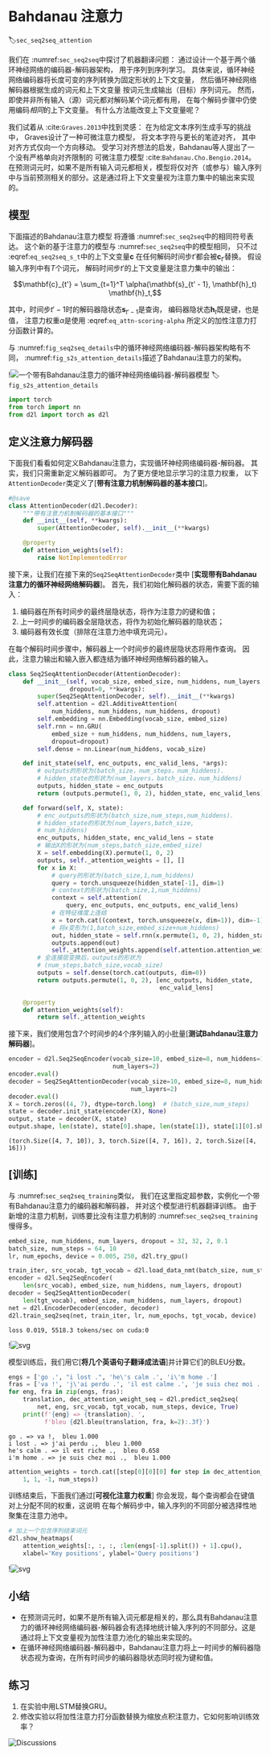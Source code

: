 # Bahdanau 注意力
:label:`sec_seq2seq_attention`

我们在 :numref:`sec_seq2seq`中探讨了机器翻译问题：
通过设计一个基于两个循环神经网络的编码器-解码器架构，
用于序列到序列学习。
具体来说，循环神经网络编码器将长度可变的序列转换为固定形状的上下文变量，
然后循环神经网络解码器根据生成的词元和上下文变量
按词元生成输出（目标）序列词元。
然而，即使并非所有输入（源）词元都对解码某个词元都有用，
在每个解码步骤中仍使用编码*相同*的上下文变量。
有什么方法能改变上下文变量呢？

我们试着从 :cite:`Graves.2013`中找到灵感：
在为给定文本序列生成手写的挑战中，
Graves设计了一种可微注意力模型，
将文本字符与更长的笔迹对齐，
其中对齐方式仅向一个方向移动。
受学习对齐想法的启发，Bahdanau等人提出了一个没有严格单向对齐限制的
可微注意力模型 :cite:`Bahdanau.Cho.Bengio.2014`。
在预测词元时，如果不是所有输入词元都相关，模型将仅对齐（或参与）输入序列中与当前预测相关的部分。这是通过将上下文变量视为注意力集中的输出来实现的。

## 模型

下面描述的Bahdanau注意力模型
将遵循 :numref:`sec_seq2seq`中的相同符号表达。
这个新的基于注意力的模型与 :numref:`sec_seq2seq`中的模型相同，
只不过 :eqref:`eq_seq2seq_s_t`中的上下文变量$\mathbf{c}$
在任何解码时间步$t'$都会被$\mathbf{c}_{t'}$替换。
假设输入序列中有$T$个词元，
解码时间步$t'$的上下文变量是注意力集中的输出：

$$\mathbf{c}_{t'} = \sum_{t=1}^T \alpha(\mathbf{s}_{t' - 1}, \mathbf{h}_t) \mathbf{h}_t,$$

其中，时间步$t' - 1$时的解码器隐状态$\mathbf{s}_{t' - 1}$是查询，
编码器隐状态$\mathbf{h}_t$既是键，也是值，
注意力权重$\alpha$是使用 :eqref:`eq_attn-scoring-alpha`
所定义的加性注意力打分函数计算的。

与 :numref:`fig_seq2seq_details`中的循环神经网络编码器-解码器架构略有不同，
 :numref:`fig_s2s_attention_details`描述了Bahdanau注意力的架构。

!<img src="img/seq2seq-attention-details.svg" alt="一个带有Bahdanau注意力的循环神经网络编码器-解码器模型">
:label:`fig_s2s_attention_details`



```python
import torch
from torch import nn
from d2l import torch as d2l
```

## 定义注意力解码器

下面我们看看如何定义Bahdanau注意力，实现循环神经网络编码器-解码器。
其实，我们只需重新定义解码器即可。
为了更方便地显示学习的注意力权重，
以下`AttentionDecoder`类定义了[**带有注意力机制解码器的基本接口**]。



```python
#@save
class AttentionDecoder(d2l.Decoder):
    """带有注意力机制解码器的基本接口"""
    def __init__(self, **kwargs):
        super(AttentionDecoder, self).__init__(**kwargs)

    @property
    def attention_weights(self):
        raise NotImplementedError
```

接下来，让我们在接下来的`Seq2SeqAttentionDecoder`类中
[**实现带有Bahdanau注意力的循环神经网络解码器**]。
首先，我们初始化解码器的状态，需要下面的输入：

1. 编码器在所有时间步的最终层隐状态，将作为注意力的键和值；
1. 上一时间步的编码器全层隐状态，将作为初始化解码器的隐状态；
1. 编码器有效长度（排除在注意力池中填充词元）。

在每个解码时间步骤中，解码器上一个时间步的最终层隐状态将用作查询。
因此，注意力输出和输入嵌入都连结为循环神经网络解码器的输入。



```python
class Seq2SeqAttentionDecoder(AttentionDecoder):
    def __init__(self, vocab_size, embed_size, num_hiddens, num_layers,
                 dropout=0, **kwargs):
        super(Seq2SeqAttentionDecoder, self).__init__(**kwargs)
        self.attention = d2l.AdditiveAttention(
            num_hiddens, num_hiddens, num_hiddens, dropout)
        self.embedding = nn.Embedding(vocab_size, embed_size)
        self.rnn = nn.GRU(
            embed_size + num_hiddens, num_hiddens, num_layers,
            dropout=dropout)
        self.dense = nn.Linear(num_hiddens, vocab_size)

    def init_state(self, enc_outputs, enc_valid_lens, *args):
        # outputs的形状为(batch_size，num_steps，num_hiddens).
        # hidden_state的形状为(num_layers，batch_size，num_hiddens)
        outputs, hidden_state = enc_outputs
        return (outputs.permute(1, 0, 2), hidden_state, enc_valid_lens)

    def forward(self, X, state):
        # enc_outputs的形状为(batch_size,num_steps,num_hiddens).
        # hidden_state的形状为(num_layers,batch_size,
        # num_hiddens)
        enc_outputs, hidden_state, enc_valid_lens = state
        # 输出X的形状为(num_steps,batch_size,embed_size)
        X = self.embedding(X).permute(1, 0, 2)
        outputs, self._attention_weights = [], []
        for x in X:
            # query的形状为(batch_size,1,num_hiddens)
            query = torch.unsqueeze(hidden_state[-1], dim=1)
            # context的形状为(batch_size,1,num_hiddens)
            context = self.attention(
                query, enc_outputs, enc_outputs, enc_valid_lens)
            # 在特征维度上连结
            x = torch.cat((context, torch.unsqueeze(x, dim=1)), dim=-1)
            # 将x变形为(1,batch_size,embed_size+num_hiddens)
            out, hidden_state = self.rnn(x.permute(1, 0, 2), hidden_state)
            outputs.append(out)
            self._attention_weights.append(self.attention.attention_weights)
        # 全连接层变换后，outputs的形状为
        # (num_steps,batch_size,vocab_size)
        outputs = self.dense(torch.cat(outputs, dim=0))
        return outputs.permute(1, 0, 2), [enc_outputs, hidden_state,
                                          enc_valid_lens]

    @property
    def attention_weights(self):
        return self._attention_weights
```

接下来，我们使用包含7个时间步的4个序列输入的小批量[**测试Bahdanau注意力解码器**]。



```python
encoder = d2l.Seq2SeqEncoder(vocab_size=10, embed_size=8, num_hiddens=16,
                             num_layers=2)
encoder.eval()
decoder = Seq2SeqAttentionDecoder(vocab_size=10, embed_size=8, num_hiddens=16,
                                  num_layers=2)
decoder.eval()
X = torch.zeros((4, 7), dtype=torch.long)  # (batch_size,num_steps)
state = decoder.init_state(encoder(X), None)
output, state = decoder(X, state)
output.shape, len(state), state[0].shape, len(state[1]), state[1][0].shape
```




    (torch.Size([4, 7, 10]), 3, torch.Size([4, 7, 16]), 2, torch.Size([4, 16]))



## [**训练**]

与 :numref:`sec_seq2seq_training`类似，
我们在这里指定超参数，实例化一个带有Bahdanau注意力的编码器和解码器，
并对这个模型进行机器翻译训练。
由于新增的注意力机制，训练要比没有注意力机制的
 :numref:`sec_seq2seq_training`慢得多。



```python
embed_size, num_hiddens, num_layers, dropout = 32, 32, 2, 0.1
batch_size, num_steps = 64, 10
lr, num_epochs, device = 0.005, 250, d2l.try_gpu()

train_iter, src_vocab, tgt_vocab = d2l.load_data_nmt(batch_size, num_steps)
encoder = d2l.Seq2SeqEncoder(
    len(src_vocab), embed_size, num_hiddens, num_layers, dropout)
decoder = Seq2SeqAttentionDecoder(
    len(tgt_vocab), embed_size, num_hiddens, num_layers, dropout)
net = d2l.EncoderDecoder(encoder, decoder)
d2l.train_seq2seq(net, train_iter, lr, num_epochs, tgt_vocab, device)
```

    loss 0.019, 5518.3 tokens/sec on cuda:0



    
!<img src="chapter_attention-mechanisms/bahdanau-attention_files/bahdanau-attention_9_1.svg" alt="svg">
    


模型训练后，我们用它[**将几个英语句子翻译成法语**]并计算它们的BLEU分数。



```python
engs = ['go .', "i lost .", 'he\'s calm .', 'i\'m home .']
fras = ['va !', 'j\'ai perdu .', 'il est calme .', 'je suis chez moi .']
for eng, fra in zip(engs, fras):
    translation, dec_attention_weight_seq = d2l.predict_seq2seq(
        net, eng, src_vocab, tgt_vocab, num_steps, device, True)
    print(f'{eng} => {translation}, ',
          f'bleu {d2l.bleu(translation, fra, k=2):.3f}')
```

    go . => va !,  bleu 1.000
    i lost . => j'ai perdu .,  bleu 1.000
    he's calm . => il est riche .,  bleu 0.658
    i'm home . => je suis chez moi .,  bleu 1.000



```python
attention_weights = torch.cat([step[0][0][0] for step in dec_attention_weight_seq], 0).reshape((
    1, 1, -1, num_steps))
```

训练结束后，下面我们通过[**可视化注意力权重**]
你会发现，每个查询都会在键值对上分配不同的权重，这说明
在每个解码步中，输入序列的不同部分被选择性地聚集在注意力池中。



```python
# 加上一个包含序列结束词元
d2l.show_heatmaps(
    attention_weights[:, :, :, :len(engs[-1].split()) + 1].cpu(),
    xlabel='Key positions', ylabel='Query positions')
```


    
!<img src="chapter_attention-mechanisms/bahdanau-attention_files/bahdanau-attention_14_0.svg" alt="svg">
    


## 小结

* 在预测词元时，如果不是所有输入词元都是相关的，那么具有Bahdanau注意力的循环神经网络编码器-解码器会有选择地统计输入序列的不同部分。这是通过将上下文变量视为加性注意力池化的输出来实现的。
* 在循环神经网络编码器-解码器中，Bahdanau注意力将上一时间步的解码器隐状态视为查询，在所有时间步的编码器隐状态同时视为键和值。

## 练习

1. 在实验中用LSTM替换GRU。
1. 修改实验以将加性注意力打分函数替换为缩放点积注意力，它如何影响训练效率？


<img src="https://discuss.d2l.ai/t/5754" alt="Discussions">

